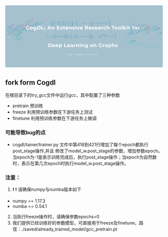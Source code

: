 ![CogDL](./docs/source/_static/cogdl-logo.png)
===

## fork form Cogdl

在根目录下的try_gcc文件中运行gcc，其中配置了三种参数
- pretrain 预训练
- freeze 利用预训练参数在下游任务上测试
- finetune 利用预训练参数在下游任务上微调

### 可能导致bug的点
- cogdl/tainer/trainer.py 文件中第418到421行增加了每个epoch都执行post_stage操作,并且
修改了model_w.post_stage的参数，增加参数epoch。当epoch为-1是表示训练完成后，执行post_stage操作；当epoch为自然数时，表示在第几次epoch时执行model_w.post_stage操作。

### 注意：
1. ❗ ❗ 请确保numpy与numba版本如下
- numpy == 1.17.3
- numba == 0.54.1

2. 当执行freeze操作时，请确保参数epochs=0
3. 我们提供已经训练好的参数模型，可直接用于freeze及finetune，路径：./saved/already_trained_model/gcc_pretrain.pt
